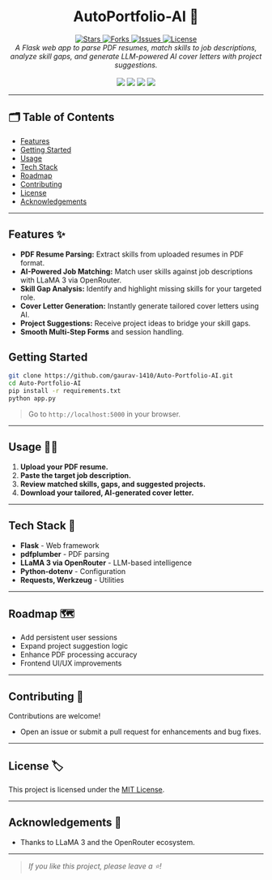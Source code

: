 <h1 align="center">AutoPortfolio-AI 🚀</h1>

<div align="center">
    <a href="https://github.com/gaurav-1410/Auto-Portfolio-AI">
        <img src="https://img.shields.io/github/stars/gaurav-1410/Auto-Portfolio-AI?style=for-the-badge" alt="Stars"/>
    </a>
    <a href="https://github.com/gaurav-1410/Auto-Portfolio-AI/network/members">
        <img src="https://img.shields.io/github/forks/gaurav-1410/Auto-Portfolio-AI?style=for-the-badge" alt="Forks"/>
    </a>
    <a href="https://github.com/gaurav-1410/Auto-Portfolio-AI/issues">
        <img src="https://img.shields.io/github/issues/gaurav-1410/Auto-Portfolio-AI?style=for-the-badge" alt="Issues"/>
    </a>
    <a href="https://github.com/gaurav-1410/Auto-Portfolio-AI/blob/main/LICENSE">
        <img src="https://img.shields.io/github/license/gaurav-1410/Auto-Portfolio-AI?style=for-the-badge" alt="License"/>
    </a>
</div>

<div align="center">
    <i>
        A Flask web app to parse PDF resumes, match skills to job descriptions, analyze skill gaps, and generate LLM-powered AI cover letters with project suggestions.
    </i>
    <br>
    <br>
    <img src="https://img.shields.io/badge/Python-3776AB?style=flat&logo=python&logoColor=white"/>
    <img src="https://img.shields.io/badge/Flask-000000?style=flat&logo=flask&logoColor=white"/>
    <img src="https://img.shields.io/badge/LLM-LLaMA--3-blueviolet"/>
    <img src="https://img.shields.io/badge/OpenRouter-API-green"/>
</div>

---

## 🗂️ Table of Contents
- [Features](#features-)
- [Getting Started](#getting-started)
- [Usage](#usage-)
- [Tech Stack](#tech-stack-)
- [Roadmap](#roadmap-)
- [Contributing](#contributing-)
- [License](#license-)
- [Acknowledgements](#acknowledgements-)

---

## Features ✨

- **PDF Resume Parsing:** Extract skills from uploaded resumes in PDF format.
- **AI-Powered Job Matching:** Match user skills against job descriptions with LLaMA 3 via OpenRouter.
- **Skill Gap Analysis:** Identify and highlight missing skills for your targeted role.
- **Cover Letter Generation:** Instantly generate tailored cover letters using AI.
- **Project Suggestions:** Receive project ideas to bridge your skill gaps.
- **Smooth Multi-Step Forms** and session handling.

## Getting Started

```bash
git clone https://github.com/gaurav-1410/Auto-Portfolio-AI.git
cd Auto-Portfolio-AI
pip install -r requirements.txt
python app.py
```

> Go to `http://localhost:5000` in your browser.

---

## Usage 👨‍💻

1. **Upload your PDF resume.**
2. **Paste the target job description.**
3. **Review matched skills, gaps, and suggested projects.**
4. **Download your tailored, AI-generated cover letter.**

---

## Tech Stack 🧰

- **Flask** - Web framework
- **pdfplumber** - PDF parsing
- **LLaMA 3 via OpenRouter** - LLM-based intelligence
- **Python-dotenv** - Configuration
- **Requests, Werkzeug** - Utilities

---

## Roadmap 🗺️

- Add persistent user sessions
- Expand project suggestion logic
- Enhance PDF processing accuracy
- Frontend UI/UX improvements

---

## Contributing 🤝

Contributions are welcome!  
- Open an issue or submit a pull request for enhancements and bug fixes.

---

## License 🏷️

This project is licensed under the [MIT License](LICENSE).

---

## Acknowledgements 🙏

- Thanks to LLaMA 3 and the OpenRouter ecosystem.

---

> _If you like this project, please leave a ⭐!_
